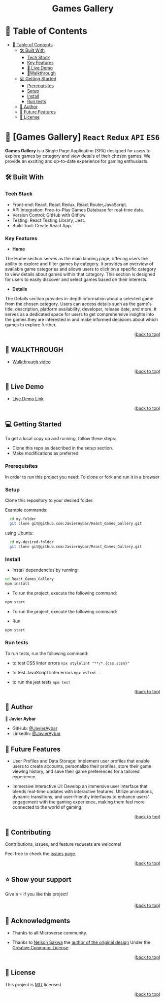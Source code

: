 <div align="center">
<h1 align="center">Games Gallery</h1>
</div>





<!-- TABLE OF CONTENTS -->

# 📗 Table of Contents

- [📗 Table of Contents](#-table-of-contents)
  - [🛠 Built With ](#-built-with-)
    - [Tech Stack ](#tech-stack-)
    - [Key Features ](#key-features-)
    - [🚀 Live Demo](#live-demo)
    - [🎥Walkthrough](#walk-though)
  - [💻 Getting Started ](#-getting-started-)
    - [Prerequisites](#prerequisites)
    - [Setup](#setup)
    - [Install](#install)
    - [Run tests](#run-tests)
  - [👥 Author ](#-author-)
  - [🔭 Future Features ](#-future-features-)
  - [📝 License ](#-license-)

<!-- PROJECT DESCRIPTION -->

# 📖 [Games Gallery] `React` `Redux` `API` `ES6`<a name="about-project"></a>


**Games Gallery**  is a Single Page Application (SPA) designed for users to explore games by category and view details of their chosen games. We provide an exciting and up-to-date experience for gaming enthusiasts.

## 🛠 Built With <a name="built-with"></a>

### Tech Stack <a name="tech-stack"></a>

  <ul>
    <li>Front-end: React, React Redux, React Router,JavaScript.</li>
    <li>API Integration: Free-to-Play Games Database for real-time data.</li>
    <li>Version Control: GitHub with Gitflow.</li>
    <li>Testing: React Testing Library, Jest.</li>
    <li>Build Tool: Create React App.</li>
  </ul>


<!-- Features -->

### Key Features <a name="key-features"></a>


- **Home**
  
The Home section serves as the main landing page, offering users the ability to explore and filter games by category. It provides an overview of available game categories and allows users to click on a specific category to view details about games within that category. This section is designed for users to easily discover and select games based on their interests.

- **Details**
 
The Details section provides in-depth information about a selected game from the chosen category. Users can access details such as the game's title, description, platform availability, developer, release date, and more. It serves as a dedicated space for users to get comprehensive insights into the games they are interested in and make informed decisions about which games to explore further.

<p align="right">(<a href="#readme-top">back to top</a>)</p>


## :movie_camera: WALKTHROUGH <a name="walk-though"></a>

- [Walkthrough video](https://www.loom.com/share/76e21ba7923c4b2ba57292405a3729f4?sid=4a88d68d-e2a4-47e0-b8b7-da91e6406356)

<p align="right">(<a href="#readme-top">back to top</a>)</p>

## 🚀 Live Demo <a name="live-demo"></a>


- [Live Demo Link](https://react-game-gallery-5dd33.netlify.app/)

<p align="right">(<a href="#readme-top">back to top</a>)</p> 


<!-- GETTING STARTED -->

## 💻 Getting Started <a name="getting-started"></a>

To get a local copy up and running, follow these steps:

- Clone this repo as described in the setup section. 
- Make modifications as preferred


### Prerequisites

In order to run this project you need: To clone or fork and run it in a browser


### Setup

Clone this repository to your desired folder:

Example commands:

```sh
  cd my-folder
  git clone git@github.com:JavierAybar/React_Games_Gallery.git
```

using Ubuntu:

```sh
  cd my-desired-folder
  git clone git@github.com:JavierAybar/React_Games_Gallery.git
```

### Install

- Install dependencies by running:
```sh
cd React_Games_Gallery
npm install
```
- To run the project, execute the following command:
```sh
npm start
```

- To run the project, execute the following command:

- Run 
```sh
npm start
```
### Run tests

To run tests, run the following command:

- to test CSS linter errors `npx stylelint "**/*.{css,scss}"`

- to test JavaScript linter errors  `npx eslint .`

- to run the jest tests `npm test`

<p align="right">(<a href="#readme-top">back to top</a>)</p>

<!-- AUTHORS -->

## 👥 Author <a name="authors"></a>

👤 **Javier Aybar**

- GitHub: [@JavierAybar](https://github.com/JavierAybar)
- LinkedIn: [@JavierAybar](https://www.linkedin.com/in/javier-aybar-932376274/)


<!-- FUTURE FEATURES -->

## 🔭 Future Features <a name="future-features"></a>


- User Profiles and Data Storage: Implement user profiles that enable users to create accounts, personalize their profiles, store their game viewing history, and save their game preferences for a tailored experience.

- Immersive Interactive UI: Develop an immersive user interface that blends real-time updates with interactive features. Utilize animations, dynamic transitions, and user-friendly interfaces to enhance users' engagement with the gaming experience, making them feel more connected to the world of gaming.

<p align="right">(<a href="#readme-top">back to top</a>)</p>


## 🤝 Contributing <a name="contributing"></a>

Contributions, issues, and feature requests are welcome!

Feel free to check the [issues page](../../issues/).

<p align="right">(<a href="#readme-top">back to top</a>)</p>

<!-- SUPPORT -->

## ⭐️ Show your support <a name="support"></a>

Give a ⭐️ if you like this project!

<p align="right">(<a href="#readme-top">back to top</a>)</p>
<!-- ACKNOWLEDGEMENTS -->

## 🙏 Acknowledgments <a name="acknowledgements"></a>

- Thanks to all Microverse community.

- Thanks to [Nelson Sakwa](https://www.behance.net/sakwadesignstudio) the [author of the original design](https://www.behance.net/gallery/31579789/Ballhead-App-(Free-PSDs)) Under the [Creative Commons License](https://creativecommons.org/licenses/by-nc/4.0/)

<p align="right">(<a href="#readme-top">back to top</a>)</p>

<!-- LICENSE -->

## 📝 License <a name="license"></a>

This project is [MIT](./LICENSE) licensed.


<p align="right">(<a href="#readme-top">back to top</a>)</p>
